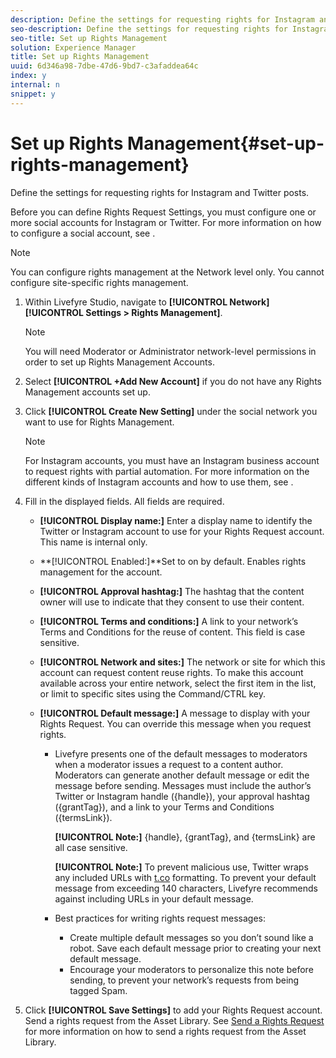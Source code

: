 ```yaml
---
description: Define the settings for requesting rights for Instagram and Twitter posts.
seo-description: Define the settings for requesting rights for Instagram and Twitter posts.
seo-title: Set up Rights Management
solution: Experience Manager
title: Set up Rights Management
uuid: 6d346a98-7dbe-47d6-9bd7-c3afaddea64c
index: y
internal: n
snippet: y
---
```


# Set up Rights Management{#set-up-rights-management}

Define the settings for requesting rights for Instagram and Twitter posts.

Before you can define Rights Request Settings, you must configure one or more social accounts for Instagram or Twitter. For more information on how to configure a social account, see [](t-configure-social-accout-instagram/t-configure-social-accout-instagram.md#t_configure_social_accout_instagram).

>[!NOTE]
>
>You can configure rights management at the Network level only. You cannot configure site-specific rights management.

1. Within Livefyre Studio, navigate to **[!UICONTROL Network]** **[!UICONTROL Settings > Rights Management]**.

   >[!NOTE]
   >
   >You will need Moderator or Administrator network-level permissions in order to set up Rights Management Accounts.

1. Select **[!UICONTROL +Add New Account]** if you do not have any Rights Management accounts set up.
1. Click **[!UICONTROL Create New Setting]** under the social network you want to use for Rights Management.

   >[!NOTE]
   >
   >For Instagram accounts, you must have an Instagram business account to request rights with partial automation. For more information on the different kinds of Instagram accounts and how to use them, see [](t-configure-social-accout-instagram/c-about-instagram-accounts.md#c_about_instagram_accounts).

1. Fill in the displayed fields. All fields are required.

    * **[!UICONTROL Display name:]** Enter a display name to identify the Twitter or Instagram account to use for your Rights Request account. This name is internal only.
    * **[!UICONTROL Enabled:]**Set to on by default. Enables rights management for the account.
    * **[!UICONTROL Approval hashtag:]** The hashtag that the content owner will use to indicate that they consent to use their content.
    * **[!UICONTROL Terms and conditions:]** A link to your network’s Terms and Conditions for the reuse of content. This field is case sensitive.
    * **[!UICONTROL Network and sites:]** The network or site for which this account can request content reuse rights. To make this account available across your entire network, select the first item in the list, or limit to specific sites using the Command/CTRL key.
    * **[!UICONTROL Default message:]** A message to display with your Rights Request. You can override this message when you request rights.

        * Livefyre presents one of the default messages to moderators when a moderator issues a request to a content author. Moderators can generate another default message or edit the message before sending. Messages must include the author’s Twitter or Instagram handle ({handle}), your approval hashtag ({grantTag}), and a link to your Terms and Conditions ({termsLink}).

          **[!UICONTROL Note:]** {handle}, {grantTag}, and {termsLink} are all case sensitive.

          **[!UICONTROL Note:]** To prevent malicious use, Twitter wraps any included URLs with [t.co](https://t.co/) formatting. To prevent your default message from exceeding 140 characters, Livefyre recommends against including URLs in your default message.
        
        * Best practices for writing rights request messages:

            * Create multiple default messages so you don’t sound like a robot. Save each default message prior to creating your next default message.
            * Encourage your moderators to personalize this note before sending, to prevent your network’s requests from being tagged Spam.

1. Click **[!UICONTROL Save Settings]** to add your Rights Request account.
Send a rights request from the Asset Library. See [Send a Rights Request](t-send-a-rights-request-to-own-a-digital-asset.md#t_send_a_rights_request_to_own_a_digital_asset) for more information on how to send a rights request from the Asset Library.
